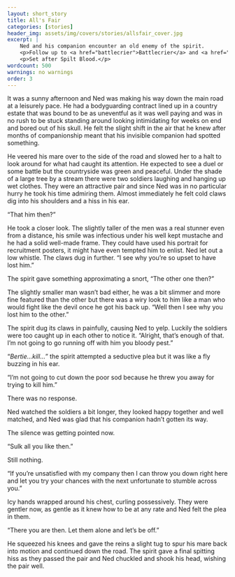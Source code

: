 ```yaml
---
layout: short_story
title: All's Fair
categories: [stories]
header_img: assets/img/covers/stories/allsfair_cover.jpg
excerpt: |
    Ned and his companion encounter an old enemy of the spirit.
    <p>Follow up to <a href="battlecrier">Battlecrier</a> and <a href="spilt-blood">Spilt Blood</a>.</p>
    <p>Set after Spilt Blood.</p>
wordcount: 500 
warnings: no warnings
order: 3
---
```


It was a sunny afternoon and Ned was making his way down the main road at a leisurely pace. He had a bodyguarding contract lined up in a country estate that was bound to be as uneventful as it was well paying and was in no rush to be stuck standing around looking intimidating for weeks on end and bored out of his skull. He felt the slight shift in the air that he knew after months of companionship meant that his invisible companion had spotted something.

He veered his mare over to the side of the road and slowed her to a halt to look around for what had caught its attention. He expected to see a duel or some battle but the countryside was green and peaceful. Under the shade of a large tree by a stream there were two soldiers laughing and hanging up wet clothes. They were an attractive pair and since Ned was in no particular hurry he took his time admiring them. Almost immediately he felt cold claws dig into his shoulders and a hiss in his ear.

“That him then?”

He took a closer look. The slightly taller of the men was a real stunner even from a distance, his smile was infectious under his well kept mustache and he had a solid well-made frame. They could have used his portrait for recruitment posters, it might have even tempted him to enlist. Ned let out a low whistle. The claws dug in further. “I see why you’re so upset to have lost him.”

The spirit gave something approximating a snort, “The other one then?” 

The slightly smaller man wasn’t bad either, he was a bit slimmer and more fine featured than the other but there was a wiry look to him like a man who would fight like the devil once he got his back up. “Well then I see why you lost him to the other.”

The spirit dug its claws in painfully, causing Ned to yelp. Luckily the soldiers were too caught up in each other to notice it. “Alright, that’s enough of that. I’m not going to go running off with him you bloody pest.”

“_Bertie…kill…_” the spirit attempted a seductive plea but it was like a fly buzzing in his ear.

“I’m not going to cut down the poor sod because he threw you away for trying to kill him.”

There was no response.

Ned watched the soldiers a bit longer, they looked happy together and well matched, and Ned was glad that his companion hadn’t gotten its way.

The silence was getting pointed now.

“Sulk all you like then.”

Still nothing.

“If you’re unsatisfied with my company then I can throw you down right here and let you try your chances with the next unfortunate to stumble across you.”

Icy hands wrapped around his chest, curling possessively. They were gentler now, as gentle as it knew how to be at any rate and Ned felt the plea in them.

“There you are then. Let them alone and let’s be off.”

He squeezed his knees and gave the reins a slight tug to spur his mare back into motion and continued down the road. The spirit gave a final spitting hiss as they passed the pair and Ned chuckled and shook his head, wishing the pair well.
